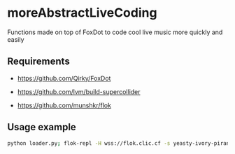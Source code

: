 # moreAbstractLiveCoding
Functions made on top of FoxDot to code cool live music more quickly and easily

## Requirements

- https://github.com/Qirky/FoxDot

- https://github.com/lvm/build-supercollider

- https://github.com/munshkr/flok

## Usage example

```bash
python loader.py; flok-repl -H wss://flok.clic.cf -s yeasty-ivory-piranha-YjE3NTZh -t foxdot -N mathigatti
```
